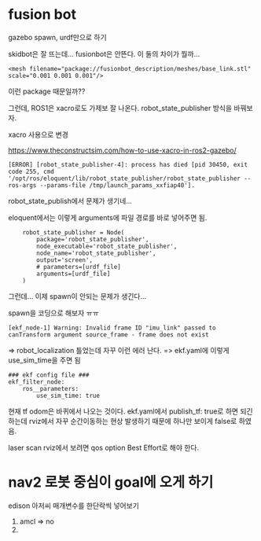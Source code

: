 # fusion bot

gazebo spawn, urdf만으로 하기

skidbot은 잘 뜨는데... fusionbot은 안뜬다.
이 둘의 차이가 뭘까...
        
```
<mesh filename="package://fusionbot_description/meshes/base_link.stl" scale="0.001 0.001 0.001"/>
```

이런 package 때문일까??


그런데, ROS1은 xacro로도 가제보 잘 나온다.
robot_state_publisher 방식을 바꿔보자.

xacro 사용으로 변경

https://www.theconstructsim.com/how-to-use-xacro-in-ros2-gazebo/

```
[ERROR] [robot_state_publisher-4]: process has died [pid 30450, exit code 255, cmd '/opt/ros/eloquent/lib/robot_state_publisher/robot_state_publisher --ros-args --params-file /tmp/launch_params_xxfiap40'].
```

robot_state_publish에서 문제가 생기네...

eloquent에서는 이렇게 arguments에 파일 경로를 바로 넣어주면 됨.

```
    robot_state_publisher = Node(
        package='robot_state_publisher',
        node_executable='robot_state_publisher',
        node_name='robot_state_publisher',
        output='screen',
        # parameters=[urdf_file]
        arguments=[urdf_file]
    )
```

그런데... 이제 spawn이 안되는 문제가 생긴다...

spawn을 코딩으로 해보자 ㅠㅠ




```
[ekf_node-1] Warning: Invalid frame ID "imu_link" passed to canTransform argument source_frame - frame does not exist
```

=> robot_localization 틀었는데 자꾸 이런 에러 난다.
=> ekf.yaml에 이렇게 use_sim_time을 주면 됨
```
### ekf config file ###
ekf_filter_node:
    ros__parameters:
        use_sim_time: true

```

현재 tf odom은 바퀴에서 나오는 것이다.
ekf.yaml에서 publish_tf: true로 하면 되긴 하는데 rviz에서 자꾸 순간이동하는 현상 발생하기 때문에 하나만 보이게 false로 하였음.

laser scan rviz에서 보려면 qos option Best Effort로 해야 한다.


# nav2 로봇 중심이 goal에 오게 하기

edison 아저씨 매개변수를 한단락씩 넣어보기

1. amcl => no
2. 